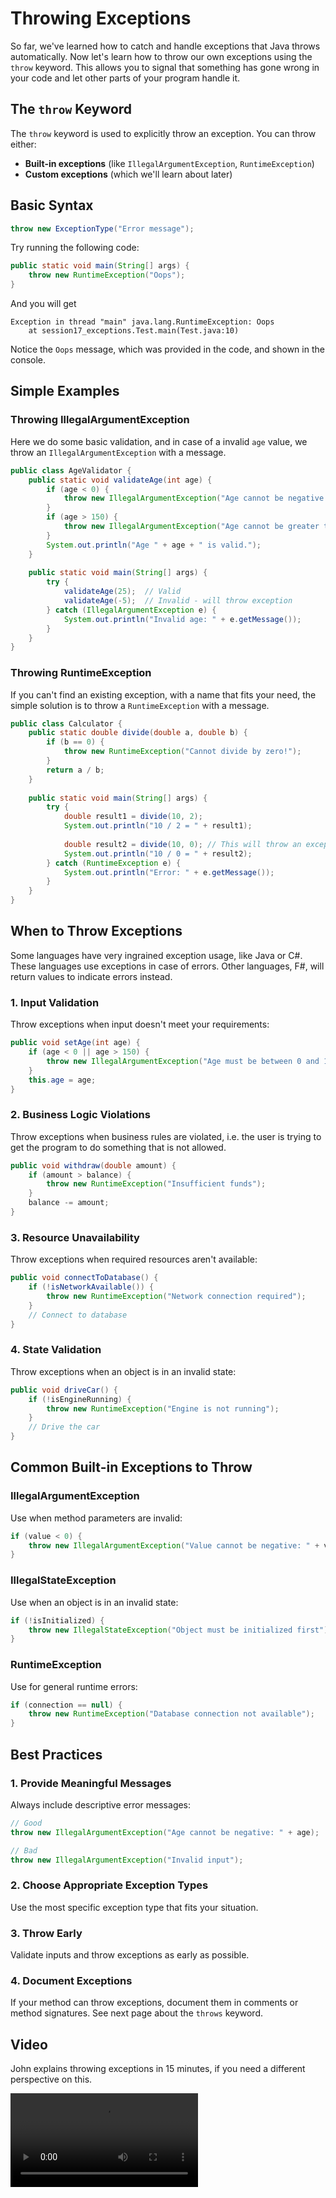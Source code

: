 # Throwing Exceptions

So far, we've learned how to catch and handle exceptions that Java throws automatically. Now let's learn how to throw our own exceptions using the `throw` keyword. This allows you to signal that something has gone wrong in your code and let other parts of your program handle it.

## The `throw` Keyword

The `throw` keyword is used to explicitly throw an exception. You can throw either:
- **Built-in exceptions** (like `IllegalArgumentException`, `RuntimeException`)
- **Custom exceptions** (which we'll learn about later)

## Basic Syntax

```java
throw new ExceptionType("Error message");
```

Try running the following code:

```java
public static void main(String[] args) {
    throw new RuntimeException("Oops");
}
```

And you will get 

```javastacktrace
Exception in thread "main" java.lang.RuntimeException: Oops
	at session17_exceptions.Test.main(Test.java:10)
```

Notice the `Oops` message, which was provided in the code, and shown in the console.

## Simple Examples

### Throwing IllegalArgumentException

Here we do some basic validation, and in case of a invalid `age` value, we throw an `IllegalArgumentException` with a message.

```java
public class AgeValidator {
    public static void validateAge(int age) {
        if (age < 0) {
            throw new IllegalArgumentException("Age cannot be negative: " + age);
        }
        if (age > 150) {
            throw new IllegalArgumentException("Age cannot be greater than 150: " + age);
        }
        System.out.println("Age " + age + " is valid.");
    }
    
    public static void main(String[] args) {
        try {
            validateAge(25);  // Valid
            validateAge(-5);  // Invalid - will throw exception
        } catch (IllegalArgumentException e) {
            System.out.println("Invalid age: " + e.getMessage());
        }
    }
}
```

### Throwing RuntimeException

If you can't find an existing exception, with a name that fits your need, the simple solution is to throw a `RuntimeException` with a message.

```java
public class Calculator {
    public static double divide(double a, double b) {
        if (b == 0) {
            throw new RuntimeException("Cannot divide by zero!");
        }
        return a / b;
    }
    
    public static void main(String[] args) {
        try {
            double result1 = divide(10, 2);
            System.out.println("10 / 2 = " + result1);
            
            double result2 = divide(10, 0); // This will throw an exception
            System.out.println("10 / 0 = " + result2);
        } catch (RuntimeException e) {
            System.out.println("Error: " + e.getMessage());
        }
    }
}
```


## When to Throw Exceptions

Some languages have very ingrained exception usage, like Java or C#. These languages use exceptions in case of errors. Other languages, F#, will return values to indicate errors instead.

### 1. **Input Validation**
Throw exceptions when input doesn't meet your requirements:

```java
public void setAge(int age) {
    if (age < 0 || age > 150) {
        throw new IllegalArgumentException("Age must be between 0 and 150");
    }
    this.age = age;
}
```

### 2. **Business Logic Violations**
Throw exceptions when business rules are violated, i.e. the user is trying to get the program to do something that is not allowed.

```java
public void withdraw(double amount) {
    if (amount > balance) {
        throw new RuntimeException("Insufficient funds");
    }
    balance -= amount;
}
```

### 3. **Resource Unavailability**
Throw exceptions when required resources aren't available:

```java
public void connectToDatabase() {
    if (!isNetworkAvailable()) {
        throw new RuntimeException("Network connection required");
    }
    // Connect to database
}
```

### 4. **State Validation**
Throw exceptions when an object is in an invalid state:

```java
public void driveCar() {
    if (!isEngineRunning) {
        throw new RuntimeException("Engine is not running");
    }
    // Drive the car
}
```

## Common Built-in Exceptions to Throw

### IllegalArgumentException
Use when method parameters are invalid:
```java
if (value < 0) {
    throw new IllegalArgumentException("Value cannot be negative: " + value);
}
```

### IllegalStateException
Use when an object is in an invalid state:
```java
if (!isInitialized) {
    throw new IllegalStateException("Object must be initialized first");
}
```


### RuntimeException
Use for general runtime errors:
```java
if (connection == null) {
    throw new RuntimeException("Database connection not available");
}
```

## Best Practices

### 1. **Provide Meaningful Messages**
Always include descriptive error messages:

```java
// Good
throw new IllegalArgumentException("Age cannot be negative: " + age);

// Bad
throw new IllegalArgumentException("Invalid input");
```



### 2. **Choose Appropriate Exception Types**
Use the most specific exception type that fits your situation.

### 3. **Throw Early**
Validate inputs and throw exceptions as early as possible.

### 4. **Document Exceptions**
If your method can throw exceptions, document them in comments or method signatures. See next page about the `throws` keyword.

## Video

John explains throwing exceptions in 15 minutes, if you need a different perspective on this.

<video src="https://www.youtube.com/watch?v=OIozDnGYqIU"></video>